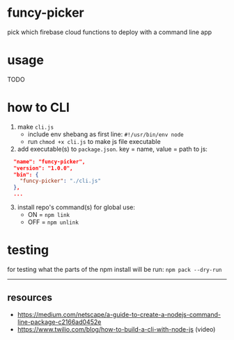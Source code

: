 # funcy-picker
pick which firebase cloud functions to deploy with a command line app

# usage

TODO

# how to CLI
1. make `cli.js`
	- include env shebang as first line: `#!/usr/bin/env node`
	- run `chmod +x cli.js` to make js file executable
2. add executable(s) to `package.json`. key = name, value = path to js:
```json
  "name": "funcy-picker",
  "version": "1.0.0",
  "bin": {
    "funcy-picker": "./cli.js"
  },
  ...
```
3. install repo's command(s) for global use:
	- ON = `npm link`
	- OFF = `npm unlink`

# testing

for testing what the parts of the npm install will be run:
`npm pack --dry-run`

---
## resources
- https://medium.com/netscape/a-guide-to-create-a-nodejs-command-line-package-c2166ad0452e
- https://www.twilio.com/blog/how-to-build-a-cli-with-node-js (video)